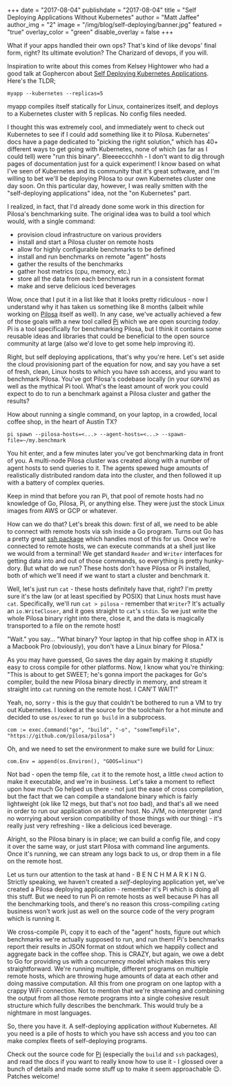 +++
date = "2017-08-04"
publishdate = "2017-08-04"
title = "Self Deploying Applications Without Kubernetes"
author = "Matt Jaffee"
author_img = "2"
image = "/img/blog/self-deploying/banner.jpg"
featured = "true"
overlay_color = "green"
disable_overlay = false
+++

What if your apps handled their own ops? That's kind of like devops' final form,
right? Its ultimate evolution? The Charizard of devops, if you will. 

<!--more-->

Inspiration to write about this comes from Kelsey Hightower who had a good talk
at Gophercon about
[Self Deploying Kubernetes Applications](https://www.youtube.com/watch?v=XPC-hFL-4lU).
Here's the TLDR;

`myapp --kubernetes --replicas=5`

myapp compiles itself statically for Linux, containerizes itself, and deploys to
a Kubernetes cluster with 5 replicas. No config files needed.

I thought this was extremely cool, and immediately went to check out Kubernetes
to see if I could add something like it to Pilosa. Kubernetes' docs have a page
dedicated to "picking the right solution," which has 40+ different ways to get
going with Kubernetes, none of which (as far as I could tell) were "run this
binary". Bleeeeccchhh - I don't want to dig through pages of documentation just
for a quick experiment! I know based on what I've seen of Kubernetes and its
community that it's great software, and I'm willing to bet we'll be deploying
Pilosa to our own Kubernetes cluster one day soon. On this particular day,
however, I was really smitten with the "self-deploying applications" idea, not
the "on Kubernetes" part.

I realized, in fact, that I'd already done some work in this direction for
Pilosa's benchmarking suite. The original idea was to build a tool which would,
with a single command:

- provision cloud infrastructure on various providers
- install and start a Pilosa cluster on remote hosts
- allow for highly configurable benchmarks to be defined
- install and run benchmarks on remote "agent" hosts
- gather the results of the benchmarks
- gather host metrics (cpu, memory, etc.)
- store all the data from each benchmark run in a consistent format
- make and serve delicious iced beverages

Wow, once that I put it in a list like that it looks pretty ridiculous - now I
understand why it has taken us something like 8 months (albeit while working
on [Pilosa](https://github.com/pilosa/pilosa) itself as well). In any case,
we've actually achieved a few of those goals with a new tool
called [Pi](https://github.com/pilosa/tools) which we are open sourcing *today*.
Pi is a tool specifically for benchmarking Pilosa, but I think it contains some
reusable ideas and libraries that could be beneficial to the open source
community at large (also we'd love to get some help improving it).


Right, but self deploying applications, that's why you're here. Let's set aside
the cloud provisioning part of the equation for now, and say you have a set of
fresh, clean, Linux hosts to which you have ssh access, and you want to
benchmark Pilosa. You've got Pilosa's codebase locally (in your `GOPATH`) as
well as the mythical Pi tool. What's the least amount of work you could
expect to do to run a benchmark against a Pilosa cluster and gather the results?

How about running a single command, on your laptop, in a crowded, local coffee
shop, in the heart of Austin TX?

`pi spawn --pilosa-hosts=<...> --agent-hosts=<...> --spawn-file=~/my.benchmark`

You hit enter, and a few minutes later you've got benchmarking data in front of
you. A multi-node Pilosa cluster was created along with a number of agent hosts
to send queries to it. The agents spewed huge amounts of realistically
distributed random data into the cluster, and then followed it up with a battery
of complex queries.

Keep in mind that before you ran Pi, that pool of remote hosts had no
knowledge of Go, Pilosa, Pi, or anything else. They were just the stock
Linux images from AWS or GCP or whatever.

How can we do that? Let's break this down: first of all, we need to be able to
connect with remote hosts via ssh inside a Go program. Turns out Go has a pretty
great [ssh package](https://godoc.org/golang.org/x/crypto/ssh) which handles most
of this for us. Once we're connected to remote hosts, we can execute commands at
a shell just like we would from a terminal! We get standard `Reader` and
`Writer` interfaces for getting data into and out of those commands, so
everything is pretty hunky-dory. But what do we run? These hosts don't have
Pilosa or Pi installed, both of which we'll need if we want to start a cluster
and benchmark it.

Well, let's just run `cat` - these hosts definitely have that, right?
I'm pretty sure it's the law (or at least specified by POSIX) that Linux hosts
must have `cat`. Specifically, we'll run `cat > pilosa` - remember that
`Writer`? It's actually an `io.WriteCloser`, and it goes straight to `cat`'s
`stdin`. So we just write the whole Pilosa binary right into there, close it,
and the data is magically transported to a file on the remote host!

"Wait." you say... "What binary? Your laptop in that hip coffee shop in ATX is a
Macbook Pro (obviously), you don't have a Linux binary for Pilosa." 

As you may have guessed, Go saves the day again by making it *stupidly* easy to
cross compile for other platforms. Now, I know what you're thinking: "This is
about to get SWEET; he's gonna import the packages for Go's compiler, build the
new Pilosa binary directly in memory, and stream it straight into `cat` running
on the remote host. I CAN'T WAIT!"

Yeah, no, sorry - this is the guy that couldn't be bothered to run a VM to try
out Kubernetes. I looked at the source for the toolchain for a hot minute and
decided to use `os/exec` to run `go build` in a subprocess.

`com := exec.Command("go", "build", "-o", "someTempFile", "https://github.com/pilosa/pilosa")`

Oh, and we need to set the environment to make sure we build for Linux:

`com.Env = append(os.Environ(), "GOOS=linux")`

Not bad - open the temp file, `cat` it to the remote host, a little `chmod`
action to make it executable, and we're in business. Let's take a moment to
reflect upon how much Go helped us there - not just the ease of cross
compilation, but the fact that we can compile a standalone binary which is
fairly lightweight (ok like 12 megs, but that's not *too* bad), and that's all
we need in order to run our application on another host. No JVM, no interpreter
(and no worrying about version compatibility of those things with our thing) -
it's really just very refreshing - like a delicious iced beverage.

Alright, so the Pilosa binary is in place; we can build a config file, and copy
it over the same way, or just start Pilosa with command line arguments. Once it's
running, we can stream any logs back to us, or drop them in a file on the remote
host. 

Let us turn our attention to the task at hand - B E N C H M A R K I N G.
Strictly speaking, we haven't created a *self*-deploying application yet, we've
created a Pilosa deploying application - remember it's Pi which is doing all
this stuff. But we need to run Pi on remote hosts as well because Pi has all the
benchmarking tools, and there's no reason this cross-compiling `cat`ing business
won't work just as well on the source code of the very program which is running
it.

We cross-compile Pi, copy it to each of the "agent" hosts, figure out which
benchmarks we're actually supposed to run, and run them! Pi's benchmarks report
their results in JSON format on stdout which we happily collect and aggregate
back in the coffee shop. This is CRAZY, but again, we owe a debt to Go for
providing us with a concurrency model which makes this very straightforward.
We're running multiple, different programs on multiple remote hosts, which are
throwing huge amounts of data at each other and doing massive computation. All
this from one program on one laptop with a crappy WiFi connection. Not to
mention that we're streaming and combining the output from all those remote
programs into a single cohesive result structure which fully describes the
benchmark. This would truly be a nightmare in most languages.

So, there you have it. A self-deploying application *without* Kubernetes. All
you need is a pile of hosts to which you have ssh access and you too can make
complex fleets of self-deploying programs.

Check out the source code for [Pi](https://github.com/pilosa/tools) (especially the
`build` and `ssh` packages), and read the docs if you want to really know how to
use it - I glossed over a bunch of details and made some stuff up to make it
seem approachable 😉. Patches welcome!
